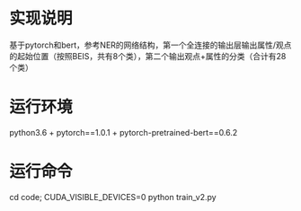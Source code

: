 ﻿# 实现说明
基于pytorch和bert，参考NER的网络结构，第一个全连接的输出层输出属性/观点的起始位置（按照BEIS，共有8个类），第二个输出观点+属性的分类（合计有28个类）

# 运行环境
python3.6 + pytorch==1.0.1 + pytorch-pretrained-bert==0.6.2

# 运行命令
cd code; CUDA_VISIBLE_DEVICES=0 python  train_v2.py
